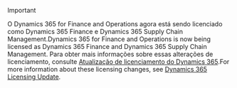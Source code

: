 > [!IMPORTANT]
> <span data-ttu-id="53f57-101">O Dynamics 365 for Finance and Operations agora está sendo licenciado como Dynamics 365 Finance e Dynamics 365 Supply Chain Management.</span><span class="sxs-lookup"><span data-stu-id="53f57-101">Dynamics 365 for Finance and Operations is now being licensed as Dynamics 365 Finance and Dynamics 365 Supply Chain Management.</span></span> <span data-ttu-id="53f57-102">Para obter mais informações sobre essas alterações de licenciamento, consulte [Atualização de licenciamento do Dynamics 365](https://docs.microsoft.com/dynamics365/licensing/update).</span><span class="sxs-lookup"><span data-stu-id="53f57-102">For more information about these licensing changes, see [Dynamics 365 Licensing Update](https://docs.microsoft.com/dynamics365/licensing/update).</span></span> 
